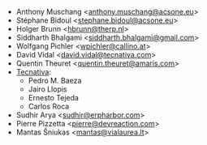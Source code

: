 - Anthony Muschang \<<anthony.muschang@acsone.eu>\>
- Stéphane Bidoul \<<stephane.bidoul@acsone.eu>\>
- Holger Brunn \<<hbrunn@therp.nl>\>
- Siddharth Bhalgami \<<siddharth.bhalgami@gmail.com>\>
- Wolfgang Pichler \<<wpichler@callino.at>\>
- David Vidal \<<david.vidal@tecnativa.com>\>
- Quentin Theuret \<<quentin.theuret@amaris.com>\>
- [Tecnativa](https://www.tecnativa.com):
  - Pedro M. Baeza
  - Jairo Llopis
  - Ernesto Tejeda
  - Carlos Roca
- Sudhir Arya \<<sudhir@erpharbor.com>\>
- Pierre Pizzetta \<<pierre@devreaction.com>\>
- Mantas Šniukas \<<mantas@vialaurea.lt>\>
